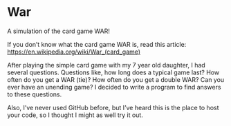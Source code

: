 # War
A simulation of the card game WAR!

If you don’t know what the card game WAR is, read this article:
https://en.wikipedia.org/wiki/War_(card_game) 

After playing the simple card game with my 7 year old daughter, I had several questions.  Questions like, how long does a typical game last?  How often do you get a WAR (tie)?  How often do you get a double WAR?  Can you ever have an unending game?  I decided to write a program to find answers to these questions.

Also, I’ve never used GitHub before, but I’ve heard this is the place to host your code, so I thought I might as well try it out.



